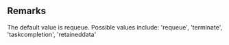 ## Remarks  
 The default value is requeue. Possible values include: 'requeue',             'terminate', 'taskcompletion', 'retaineddata'